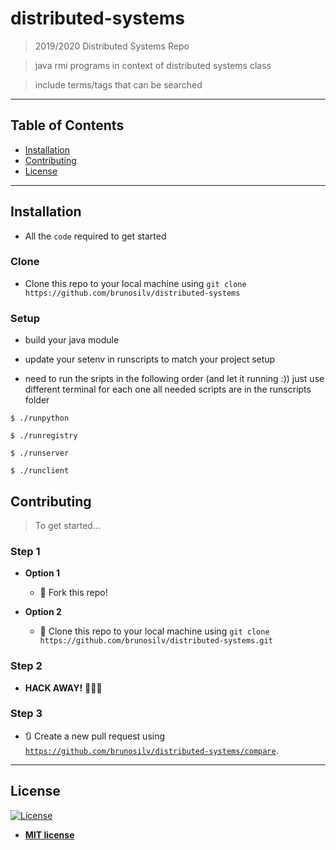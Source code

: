 # distributed-systems

> 2019/2020 Distributed Systems Repo

> java rmi programs in context of distributed systems class

> include terms/tags that can be searched

---

## Table of Contents

- [Installation](#installation)
- [Contributing](#contributing)
- [License](#license)

---

## Installation

- All the `code` required to get started

### Clone

- Clone this repo to your local machine using `git clone https://github.com/brunosilv/distributed-systems`

### Setup

- build your java module

- update your setenv in runscripts to match your project setup 

- need to run the sripts in the following order (and let it running :)) just use different terminal for each one
all needed scripts are in the runscripts folder 
```shell
$ ./runpython
```
```shell
$ ./runregistry
```
```shell
$ ./runserver
```
```shell
$ ./runclient
```

## Contributing

> To get started...

### Step 1

- **Option 1**
    - 🍴 Fork this repo!

- **Option 2**
    - 👯 Clone this repo to your local machine using `git clone https://github.com/brunosilv/distributed-systems.git`

### Step 2

- **HACK AWAY!** 🔨🔨🔨

### Step 3

- 🔃 Create a new pull request using <a href="https://github.com/brunosilv/distributed-systems/compare" target="_blank">`https://github.com/brunosilv/distributed-systems/compare`</a>.

---

## License

[![License](http://img.shields.io/:license-mit-blue.svg?style=flat-square)](http://badges.mit-license.org)

- **[MIT license](http://opensource.org/licenses/mit-license.php)**
